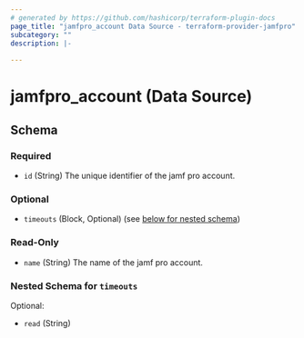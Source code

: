 ```yaml
---
# generated by https://github.com/hashicorp/terraform-plugin-docs
page_title: "jamfpro_account Data Source - terraform-provider-jamfpro"
subcategory: ""
description: |-
  
---
```


# jamfpro_account (Data Source)





<!-- schema generated by tfplugindocs -->
## Schema

### Required

- `id` (String) The unique identifier of the jamf pro account.

### Optional

- `timeouts` (Block, Optional) (see [below for nested schema](#nestedblock--timeouts))

### Read-Only

- `name` (String) The name of the jamf pro account.

<a id="nestedblock--timeouts"></a>
### Nested Schema for `timeouts`

Optional:

- `read` (String)
